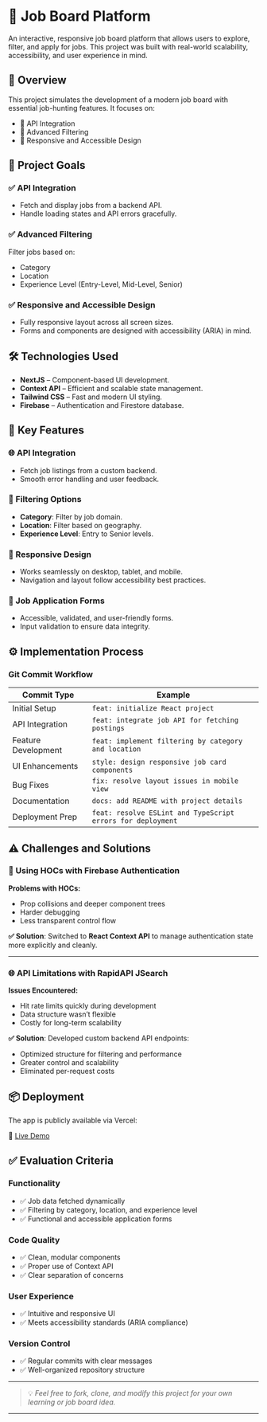 # 💼 Job Board Platform

An interactive, responsive job board platform that allows users to explore, filter, and apply for jobs. This project was built with real-world scalability, accessibility, and user experience in mind.

## 🚀 Overview

This project simulates the development of a modern job board with essential job-hunting features. It focuses on:

- 🔗 API Integration
- 🎯 Advanced Filtering
- 📱 Responsive and Accessible Design

## 🎯 Project Goals

### ✅ API Integration

- Fetch and display jobs from a backend API.
- Handle loading states and API errors gracefully.

### ✅ Advanced Filtering

Filter jobs based on:

- Category
- Location
- Experience Level (Entry-Level, Mid-Level, Senior)

### ✅ Responsive and Accessible Design

- Fully responsive layout across all screen sizes.
- Forms and components are designed with accessibility (ARIA) in mind.

## 🛠️ Technologies Used

- **NextJS** – Component-based UI development.
- **Context API** – Efficient and scalable state management.
- **Tailwind CSS** – Fast and modern UI styling.
- **Firebase** – Authentication and Firestore database.

## 🔑 Key Features

### 🌐 API Integration

- Fetch job listings from a custom backend.
- Smooth error handling and user feedback.

### 🧭 Filtering Options

- **Category**: Filter by job domain.
- **Location**: Filter based on geography.
- **Experience Level**: Entry to Senior levels.

### 📱 Responsive Design

- Works seamlessly on desktop, tablet, and mobile.
- Navigation and layout follow accessibility best practices.

### 📝 Job Application Forms

- Accessible, validated, and user-friendly forms.
- Input validation to ensure data integrity.

## ⚙️ Implementation Process

### Git Commit Workflow

| Commit Type         | Example                                                     |
| ------------------- | ----------------------------------------------------------- |
| Initial Setup       | `feat: initialize React project`                            |
| API Integration     | `feat: integrate job API for fetching postings`             |
| Feature Development | `feat: implement filtering by category and location`        |
| UI Enhancements     | `style: design responsive job card components`              |
| Bug Fixes           | `fix: resolve layout issues in mobile view`                 |
| Documentation       | `docs: add README with project details`                     |
| Deployment Prep     | `feat: resolve ESLint and TypeScript errors for deployment` |

## ⚠️ Challenges and Solutions

### 🔄 Using HOCs with Firebase Authentication

**Problems with HOCs:**

- Prop collisions and deeper component trees
- Harder debugging
- Less transparent control flow

**✅ Solution**: Switched to **React Context API** to manage authentication state more explicitly and cleanly.

---

### 🌐 API Limitations with RapidAPI JSearch

**Issues Encountered:**

- Hit rate limits quickly during development
- Data structure wasn’t flexible
- Costly for long-term scalability

**✅ Solution**: Developed custom backend API endpoints:

- Optimized structure for filtering and performance
- Greater control and scalability
- Eliminated per-request costs

## 📦 Deployment

The app is publicly available via Vercel:

🔗 [Live Demo](https://alx-project-nexus-michael-kimulus-projects.vercel.app/)

## ✅ Evaluation Criteria

### Functionality

- ✅ Job data fetched dynamically
- ✅ Filtering by category, location, and experience level
- ✅ Functional and accessible application forms

### Code Quality

- ✅ Clean, modular components
- ✅ Proper use of Context API
- ✅ Clear separation of concerns

### User Experience

- ✅ Intuitive and responsive UI
- ✅ Meets accessibility standards (ARIA compliance)

### Version Control

- ✅ Regular commits with clear messages
- ✅ Well-organized repository structure

---

> 💡 _Feel free to fork, clone, and modify this project for your own learning or job board idea._

---
